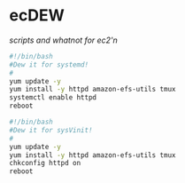 # ecDEW
*scripts and whatnot for ec2'n*


```sh
#!/bin/bash
#Dew it for systemd!
#
yum update -y
yum install -y httpd amazon-efs-utils tmux
systemctl enable httpd
reboot
```

```sh
#!/bin/bash
#Dew it for sysVinit!
#
yum update -y
yum install -y httpd amazon-efs-utils tmux
chkconfig httpd on
reboot
```
